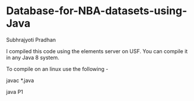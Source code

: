 # Database-for-NBA-datasets-using-Java
Subhrajyoti Pradhan

I compiled this code using the elements server on USF. You can  compile it in any Java 8 system. 

To compile on an linux use the following - 

javac *.java


java P1
